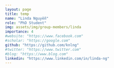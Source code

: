```yaml
---
layout: page
title: temp
name: "Linda Nguyễn"
role: "PhD Student"
img: assets/img/group-members/linda
importance: 4
#website: "https://www.facebook.com"
#scholar: "https://google.com"
github: "https://github.com/knlng"
#twitter: "https://www.twitter.com"
#blog: "https://www.blog.com"
linkedin: "https://www.linkedin.com/in/linda-ng"
---
```

